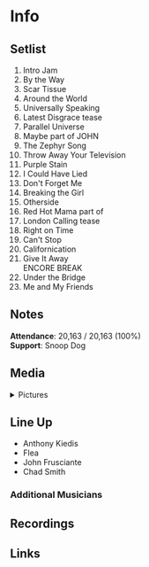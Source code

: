 # Info

## Setlist

1. Intro Jam
2. By the Way
3. Scar Tissue
4. Around the World
5. Universally Speaking
6. Latest Disgrace tease
7. Parallel Universe
8. Maybe part of JOHN
9. The Zephyr Song
10. Throw Away Your Television
11. Purple Stain
12. I Could Have Lied
13. Don't Forget Me
14. Breaking the Girl
15. Otherside
16. Red Hot Mama part of
17. London Calling tease
18. Right on Time
19. Can't Stop
20. Californication
21. Give It Away
<br> ENCORE BREAK
22. Under the Bridge
23. Me and My Friends

## Notes

**Attendance**: 20,163 / 20,163 (100%)
<br>
**Support**: Snoop Dog

## Media 

<details>
  <summary>Pictures</summary>
  <!--<img alt="Setlist" title="Setlist" src="_.jpg" height="200" />-->
</details>

## Line Up

* Anthony Kiedis
* Flea
* John Frusciante
* Chad Smith

### Additional Musicians

## Recordings

## Links
